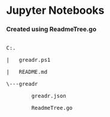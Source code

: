 # Jupyter Notebooks

### Created using ReadmeTree.go
<pre><br>C:.
<br>|   greadr.ps1
<br>|   README.md
<br>\---greadr
<br>        greadr.json
<br>        ReadmeTree.go

</pre>